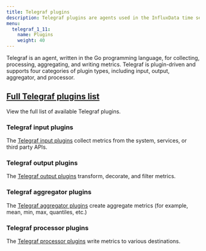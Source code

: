```yaml
---
title: Telegraf plugins
description: Telegraf plugins are agents used in the InfluxData time series platform for collecting, processing, aggregating, and writing metrics from time series data on the InfluxDB time series database and other popular databases and applications.
menu:
  telegraf_1_11:
    name: Plugins
    weight: 40
---
```


Telegraf is an agent, written in the Go programming language, for collecting, processing, aggregating, and writing metrics. Telegraf is plugin-driven and supports four categories of plugin types, including input, output, aggregator, and processor.

## [Full Telegraf plugins list](/telegraf/v1.11/plugins/plugin-list/)
View the full list of available Telegraf plugins.

### Telegraf input plugins
The [Telegraf input plugins](/telegraf/v1.11/plugins/inputs/) collect metrics from the system, services, or third party APIs.

### Telegraf output plugins
The [Telegraf output plugins](/telegraf/v1.11/plugins/outputs/) transform, decorate, and filter metrics.

### Telegraf aggregator plugins
The [Telegraf aggregator plugins](/telegraf/v1.11/plugins/aggregators/) create aggregate metrics (for example, mean, min, max, quantiles, etc.)

### Telegraf processor plugins
The [Telegraf processor plugins](/telegraf/v1.11/plugins/processors/) write metrics to various destinations.
